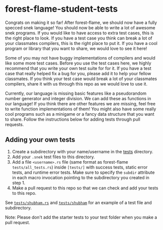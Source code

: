 # forest-flame-student-tests

Congrats on making it so far! After forest-flame, we should now have a fully specced snek language! You should now be able to write a lot of awesome snek programs. If you would like to have access to extra test cases, this is the right place to look. If you have a test case you think can break a lot of your classmates compilers, this is the right place to put it. If you have a cool program or library that you want to share, we would love to see it here!

Some of you may not have buggy implementations of compilers and would like some more test cases. Before you use the test cases here, we highly recommend that you write your own test suite for for it. If you have a test case that really helped fix a bug for you, please add it to help your fellow classmates. If you think your test case would break a lot of your classmates compilers, share it with us through this repo as we would love to use it.

Currently, our language is missing basic features like a pseudorandom number generator and integer division. We can add these as functions in our language! If you think there are other features we are missing, feel free to write function implementations of them! You might also have some really cool programs such as a minigame or a fancy data structure that you want to share. Follow the instructions below for adding tests through pull requests.

## Adding your own tests

 1. Create a subdirectory with your name/username in the [tests](./tests) directory.
 1. Add your `.snek` test files to this directory.
 1. Add a file `<username>.rs` file (same format as forest-flame `tests/all_tests.rs`) inside `[tests/]` with success tests, static error tests, and runtime error tests. Make sure to specify the `subdir` attribute in each macro invocation pointing to the subdirectory you created in step 1.
 1. Make a pull request to this repo so that we can check and add your tests to this repo.

See [`tests/shubham.rs`](./tests/shubham.rs) and [`tests/shubham`](./tests/shubham) for an example of a test file and subdirectory.

Note: Please don't add the starter tests to your test folder when you make a pull request.
